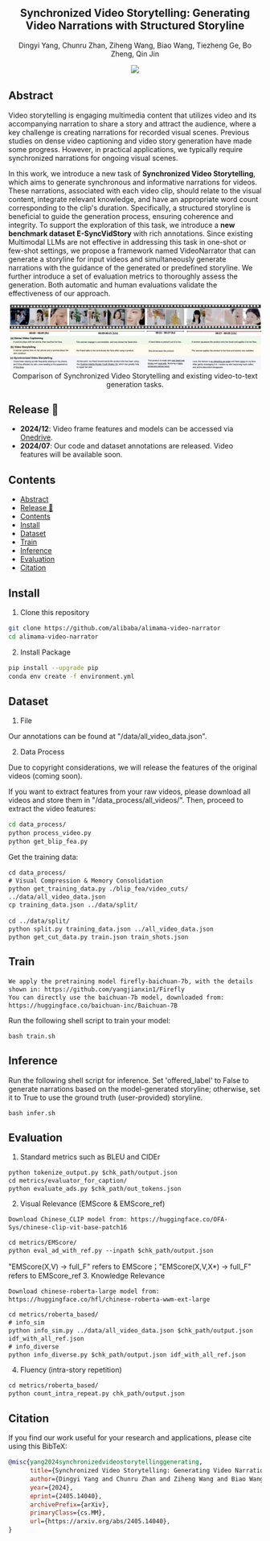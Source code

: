 <div align="center">

<h2>Synchronized Video Storytelling: Generating Video Narrations with Structured Storyline</h2>

Dingyi Yang, Chunru Zhan, Ziheng Wang, Biao Wang, Tiezheng Ge, Bo Zheng, Qin Jin 

</div>

<p align="center">
    <a href="https://arxiv.org/abs/2405.14040"> 
        <img src="https://img.shields.io/badge/arXiv-2405.14040-b31b1b.svg?logo=arXiv">
    </a>

</p>


## Abstract

Video storytelling is engaging multimedia content that utilizes video and its accompanying narration to share a story and attract the audience, where a key challenge is creating narrations for recorded visual scenes. Previous studies on dense video captioning and video story generation have made some progress. However, in practical applications, we typically require synchronized narrations for ongoing visual scenes. 

In this work, we introduce a new task of **Synchronized Video Storytelling**, which aims to generate synchronous and informative narrations for videos. These narrations, associated with each video clip, should relate to the visual content, integrate relevant knowledge, and have an appropriate word count corresponding to the clip's duration. Specifically, a structured storyline is beneficial to guide the generation process, ensuring coherence and integrity. To support the exploration of this task, we introduce a **new benchmark dataset E-SyncVidStory** with rich annotations. Since existing Multimodal LLMs are not effective in addressing this task in one-shot or few-shot settings, we propose a framework named VideoNarrator that can generate a storyline for input videos and simultaneously generate narrations with the guidance of the generated or predefined storyline. We further introduce a set of evaluation metrics to thoroughly assess the generation. Both automatic and human evaluations validate the effectiveness of our approach. 

<div align="center">
  <img src="imgs/task_comparison.png" width=700" />
</div>
<div align="center">
  <figcaption>Comparison of Synchronized Video Storytelling and existing video-to-text generation tasks.</figcaption>
</div>

## Release :loudspeaker:
- **2024/12**: Video frame features and models can be accessed via [Onedrive](https://1drv.ms/f/c/3c3420da34ad1fab/EqsfrTTaIDQggDxqAAAAAAABghPP_LC2bZfMMeCiR_Z8FQ?e=j537Xs). 
- **2024/07**: Our code and dataset annotations are released. Video features will be available soon.

## Contents
- [Abstract](#abstract)
- [Release :loudspeaker:](#release-loudspeaker)
- [Contents](#contents)
- [Install](#install)
- [Dataset](#dataset)
- [Train](#train)
- [Inference](#inference)
- [Evaluation](#evaluation)
- [Citation](#citation)

## Install

1. Clone this repository
```bash
git clone https://github.com/alibaba/alimama-video-narrator
cd alimama-video-narrator

```

2. Install Package
```bash
pip install --upgrade pip
conda env create -f environment.yml
```

## Dataset
1. File

Our annotations can be found at "/data/all_video_data.json".

2. Data Process

Due to copyright considerations, we will release the features of the original videos (coming soon).

If you want to extract features from your raw videos, please download all videos and store them in "/data_process/all_videos/". Then, proceed to extract the video features:
```bash
cd data_process/
python process_video.py
python get_blip_fea.py
```
Get the training data:
```shell
cd data_process/
# Visual Compression & Memory Consolidation
python get_training_data.py ./blip_fea/video_cuts/ ../data/all_video_data.json 
cp training_data.json ../data/split/

cd ../data/split/
python split.py training_data.json ../all_video_data.json
python get_cut_data.py train.json train_shots.json
```

## Train
```shell
We apply the pretraining model firefly-baichuan-7b, with the details shown in: https://github.com/yangjianxin1/Firefly
You can directly use the baichuan-7b model, downloaded from: https://huggingface.co/baichuan-inc/Baichuan-7B
```
Run the following shell script to train your model:
```shell
bash train.sh
```

## Inference
Run the following shell script for inference. Set 'offered_label' to False to generate narrations based on the model-generated storyline; otherwise, set it to True to use the ground truth (user-provided) storyline.
```shell
bash infer.sh
```

## Evaluation
1. Standard metrics such as BLEU and CIDEr
```shell
python tokenize_output.py $chk_path/output.json
cd metrics/evaluator_for_caption/
python evaluate_ads.py $chk_path/out_tokens.json
```
2. Visual Relevance (EMScore & EMScore_ref)
```shell
Download Chinese_CLIP model from: https://huggingface.co/OFA-Sys/chinese-clip-vit-base-patch16
```
```shell
cd metrics/EMScore/
python eval_ad_with_ref.py --inpath $chk_path/output.json
```
"EMScore(X,V) -> full_F" refers to EMScore；"EMScore(X,V,X*) -> full_F" refers to EMScore_ref
3. Knowledge Relevance
```shell
Download chinese-roberta-large model from: https://huggingface.co/hfl/chinese-roberta-wwm-ext-large
```
```shell
cd metrics/roberta_based/
# info_sim
python info_sim.py ../data/all_video_data.json $chk_path/output.json idf_with_all_ref.json
# info_diverse
python info_diverse.py $chk_path/output.json idf_with_all_ref.json 
```
4. Fluency (intra-story repetition)
```shell
cd metrics/roberta_based/
python count_intra_repeat.py chk_path/output.json
```

## Citation

If you find our work useful for your research and applications, please cite using this BibTeX:

```bibtex
@misc{yang2024synchronizedvideostorytellinggenerating,
      title={Synchronized Video Storytelling: Generating Video Narrations with Structured Storyline}, 
      author={Dingyi Yang and Chunru Zhan and Ziheng Wang and Biao Wang and Tiezheng Ge and Bo Zheng and Qin Jin},
      year={2024},
      eprint={2405.14040},
      archivePrefix={arXiv},
      primaryClass={cs.MM},
      url={https://arxiv.org/abs/2405.14040}, 
}
```
